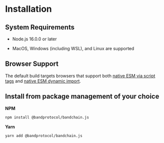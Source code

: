 # Installation

## System Requirements

- Node.js 16.0.0 or later

- MacOS, Windows (including WSL), and Linux are supported

## Browser Support

The default build targets browsers that support both [native ESM via script tags](https://caniuse.com/es6-module) and [native ESM dynamic import](https://caniuse.com/es6-module-dynamic-import).

## Install from package management of your choice

**NPM**

```bash
npm install @bandprotocol/bandchain.js
```

**Yarn**

```bash
yarn add @bandprotocol/bandchain.js
```
